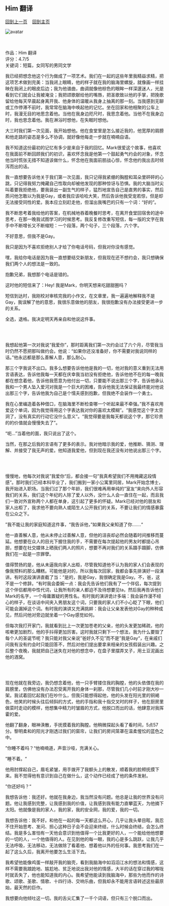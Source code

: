 ## Him 翻译
[回到上一页](https://boheme130.github.io/Reviews/)  &nbsp;&nbsp;  [回到主页](https://boheme130.github.io/Fiction.git.io/)

![avatar](https://i.loli.net/2021/09/12/4s9rqanJFghNZuH.jpg) <br>
<br>
<br>

作品：Him 翻译<br>
评分：4.7/5<br>
关键词：短篇，女同写的男同文学<br>


我已经把想念他这个行为做成了一项艺术。我们在一起的这些年里我精益求精，把这项艺术做到完美：当我闭上眼睛，他的样子就在我的脑海里螺旋，就像画一样挂映在我闭上的眼皮后边；我为他谱曲，曲调就像他棕色的眼眸一样深邃迷人，光是看到它们就会让我被淹没；我把颂歌献给他的嘴唇，把圣歌致以他的手掌，把挽歌留给他每天早晨起身离开我、他身体的温暖从我身上抽离的那一刻。当我感到无聊或工作停滞不前时，我常常在脑海中唤起他的记忆。坐在回家和他相聚的公车上时，我漫无目的地思念着他。当他在我身边咫尺时，我思念着他。当他不在我身边时，我也思念着他。我在淋浴时想他，在失眠时想他。

大三时我们第一次见面，我开始想他。他在食堂里是怎么接近我的，他宽厚的肩膀和他走路的姿态是多么不协调，就好像他每走一步就在喃喃自语。

我不知道这份最初的记忆有多少是来自于我的回忆。Mark很爱这个故事，他喜欢在我面前不断回顾我们的初识，喜欢怀念我是他第一个鼓起勇气约会的对象，怀念他当时慌张无措不知道该做什么，怀念他在我面前胆战心惊，怀念他约我出去时倾泻而出的话。

我一直想要告诉他关于我们第一次见面，我只记得我紧绷的胸膛和耳朵里砰砰的心跳，只记得我努力掩藏自己性取向却被他发现的那种惊讶与恐惧。我的大脑当时尖叫着要我拒绝他，要我装出一副生气的样子，猛烈地宣告自己是直男的事实，然后质问他怎敢以为我是Gay，或者我应该哈哈大笑，然后告诉他我受宠若惊，但是却无法接受同性的爱。我本应立刻赶走他，但溜出我嘴巴的只有一个词：“好的”。 

我不断思考着我给他的答案，在机械地吞着晚餐时思考，在离开食堂回宿舍的途中思考，在那一晚我试图学习的时候思考。我反复修改重写短信，每一版的文字在我手中不断增长又不断缩短：一个段落，两个句子，三个段落，六个字。

不好意思，但我不是Gay。

我只是因为不喜欢拒绝别人才给了你电话号码，但我对你没有感觉。

嘿，我给你电话是因为我一直想要结交新朋友，但我现在还不想约会，我只想确保我们两个人的想法是一致的。

抱歉兄弟，我想那个电话是错的。

这时他的短信来了：Hey! 我是Mark，你明天想来吃甜甜圈吗？

短信到达时，我刚校对审核完我的小作文，在文章里，我一遍遍地解释我不是Gay，我误解了他的意思，我很乐意做他的朋友，我很抱歉没有办法接受更进一步的关系。

全选，退格。我决定明天再亲自和他说这件事。

<br>
<br>



我想起他第一次对我说“我爱你”，那时距离我们第一次约会过了六个月，尽管我当时仍然不愿把那叫做约会。他说：“如果你还没准备好，你不需要对我说同样的话。”他永远都是那么善解人意，那么耐心。

那三个字我说不出口。我多么想要告诉他他是我的一切，他对我的意义重到无法用言语表达，告诉他我每一天都在庆幸我当初没有拒绝他，告诉他他不在的每一晚我都在想念着他，告诉他我愿意为他付出一切，只要能不说出那三个字，告诉他承认我和一个男人坠入爱河对我是一个巨大的困难，告诉他我无法保证我最终能对他说出那三个字，告诉他我为自己是个懦夫感到抱歉，但我绝不会装作一个勇士。

我在心里编造着各种借口，在脑海里不断检查哪一个听起来最不牵强。”我不喜欢用爱这个单词，因为我觉得用这个字表达我对你的喜欢太模糊”。“我感觉这个字太空洞了，没有真实的行动它没什么意义”。“我觉得要是我每天都说这个字，那它珍贵的的价值就会慢慢失去了”。

“呃…”当着他的面，我只说出了这个。

当然，在那之后我的言语有了更多的表示。我对他暗示我的爱，他推断、猜测、理解、并接受了我无声的爱。他知道我爱他，但到现在我还没有对他说出那三个字。


<br>
<br>



慢慢地，他每次对我说”我爱你“后，都会接一句”我真希望我们不用掩藏这段情感”。那时我们已经本科毕业了，我们搬到一家小公寓里同居，Mark开始念博士，我开始进入职场。当我们过了那个年龄，我们很难再用单纯的”室友“来向外人形容我们的关系，我们这个年纪的人除了爱人以外，没什么人会一直住在一起，而且我们一致对外宣称两个人都在单身，这引起了更多的怀疑。Mark已经对他的朋友和家人出柜了，我求他不要向熟人或陌生人公开我们的关系，不要让我们的情感暴露在公众之下。

”我不能让我的家庭知道这件事，“我告诉他，”如果我父亲知道了你…….“

他一直善解人意，他从未停止过善解人意，但他的沮丧却必然会随着时间推移而蔓延。他想要在众人的目光下握住我的手，不需要在每次提起他的男友时都提心吊胆，想要在社交媒体上晒我们两人的照片，想要不再对我们的关系蹑手蹑脚，仿佛我们在一起是一宗罪孽。

值得赞扬的是，他从未逼我向家人出柜，尽管我知道他不认为我的家人们会表现的像我预料的那么糟糕。可能他是对的，所以我每次回家，我都会事先排演好一段演讲。有时这段演讲直截了当：”是的，我是Gay，我很确定我是Gay。不，爸，这不是一个修辞。“有时我会委婉一点：我会先告诉他们我有了一个伴侣，每次提到这个伴侣都用中性代词，让我所有的亲人都迫不及待想要见ta，然后我再告诉他们Mark的名字，一个毋庸置疑的男性名。有时我的演讲诡计多端：我会装作漫不经心的样子，在谈话中间夹入男朋友这个词，只要我的家人们不小心眨了下眼，他们可能会漏掉这个词。有时我的演讲又充满挑衅：我会让父亲发表他对Gay的种种成见，然后问他对旁边就坐着一个Gay感觉如何。

但每次我打开家门，我就看到比上一次更加苍老的父亲，他的头发更加稀疏，他的咳嗽更加剧烈，他的手抖得更加厉害。这时我就只剩下一个想法，我为什么要毁了每个人的圣诞节呢？我只能对我父亲说”爸好久不见”而不是”我是Gay“，在亲戚们问我有没有约会时只能回答不，然后对他们提出要拿来相亲的女孩假装出兴趣。之后整个夜晚，我就把自己迷失在对他的想念中，在盘子里摆弄叉子，用土豆泥画出他的酒窝。

<br>
<br>


现在他就在我旁边，我仍想念着他，他一只手臂搂住我的胸膛，他的头依偎在我的肩膀里，仿佛他没有办法忍受离开我的身体一刹那，尽管我们几小时前才刚大吵一架。我试着回忆起我们在吵什么，但我只能想得起他，他的头发在阳光里的铜褐色，他笑的时候头往后倾斜的方式，他的手指和我十指交叉时的样子，他在厨房里做菜时走动的模样，他想集中精力时皱眉的方式，他脱口而出的话，他肆意对我挥霍的爱。

他翻了翻身，眼神涣散，手抚摸着我的胸膛。他稍微探起头看了看时间，5点57分。黎明柔和的阳光才刚透过我们的窗帘，让我们的房间笼罩在温柔惺忪的蓝色之中。

”你睡不着吗？“他喃喃道，声音沙哑，充满关心。

”睡不着。“

他用肘撑起自己，眉毛紧皱，用手拨开了我额头上的散发，顺着我的脸颊抚摸下来。我不觉得他有意识到自己在做什么，这个动作已经成了他的条件发射。

”你还好吗？“

我想告诉他：我还好。他就在我身边，我当然没有问题。他总是让我的世界没有问题。他让我感到完整，让我感到我的价值，让我感到我有能力直攀蓝天，为他摘下太阳。他就像是我的家人，我的家，我的安全网，我的爱，我的一切。

我想告诉他：我不好。和他在一起的每一天都这么开心，几乎让我头晕目眩，我忍不住开始思考、发问、担心这种日子会不会迎来终结，什么时候会终结，会怎么终结。我是多么害怕有一天他会意识到他值得一个比我更好的人，一个能给他他想要的一切的人，一个他值得的人。在见到他的每一眼，我的心是多么跳跃，让我几乎无法呼吸，无法移动，无法做除了看着他、想着他以外的任何事。我思考我们在一起了这么久后，我离开他要怎么生活下去。

我希望他能像鸡蛋一样敲开我的脑壳，看到我脑海中如滔滔江水的想法和情感，这样不需要我踉跄地、尴尬地、贫乏地说出我对他的情感，大半的话在穿过我的喉咙时就丢失了，他也能知道我的内心。我希望他能读到我脑海中，那些为他而作的诗歌、颂歌、圣歌、情歌、十四行诗、交响乐曲，但我却永不能用言语转述这些最原始，最天然的巨作。

我想要向他倾吐这一切。我的舌尖汇集了一千个词语，但只有三个脱口而出。